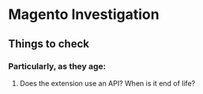 # Magento Investigation

## Things to check
### Particularly, as they age:
1. Does the extension use an API? When is it end of life?
